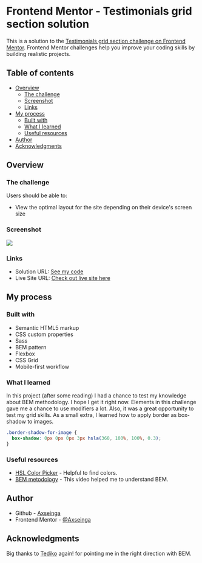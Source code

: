 # Frontend Mentor - Testimonials grid section solution

This is a solution to the [Testimonials grid section challenge on Frontend Mentor](https://www.frontendmentor.io/challenges/testimonials-grid-section-Nnw6J7Un7). Frontend Mentor challenges help you improve your coding skills by building realistic projects.

## Table of contents

- [Overview](#overview)
  - [The challenge](#the-challenge)
  - [Screenshot](#screenshot)
  - [Links](#links)
- [My process](#my-process)
  - [Built with](#built-with)
  - [What I learned](#what-i-learned)
  - [Useful resources](#useful-resources)
- [Author](#author)
- [Acknowledgments](#acknowledgments)

## Overview

### The challenge

Users should be able to:

- View the optimal layout for the site depending on their device's screen size

### Screenshot

![](.design/screenshot.png)

### Links

- Solution URL: [See my code](https://github.com/axseinga/testimonials-grid)
- Live Site URL: [Check out live site here](https://axseinga.github.io/testimonials-grid)

## My process

### Built with

- Semantic HTML5 markup
- CSS custom properties
- Sass
- BEM pattern
- Flexbox
- CSS Grid
- Mobile-first workflow

### What I learned

In this project (after some reading) I had a chance to test my knowledge about BEM methodology. I hope I get it right now. Elements in this challenge gave me a chance to use modifiers a lot. Also, it was a great opportunity to test my grid skills. As a small extra, I learned how to apply border as box-shadow to images.

```css
.border-shadow-for-image {
  box-shadow: 0px 0px 0px 3px hsla(360, 100%, 100%, 0.3);
}
```

### Useful resources

- [HSL Color Picker](https://hslpicker.com/#fff,0.3) - Helpful to find colors.
- [BEM metodology](https://www.youtube.com/watch?v=er1JEDuPbZQ) - This video helped me to understand BEM.

## Author

- Github - [Axseinga](https://github.com/axseinga)
- Frontend Mentor - [@Axseinga](https://www.frontendmentor.io/profile/axseinga)

## Acknowledgments

Big thanks to [Tediko](https://www.frontendmentor.io/profile/tediko) again! for pointing me in the right direction with BEM.
